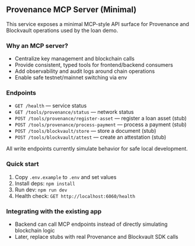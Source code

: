 ## Provenance MCP Server (Minimal)

This service exposes a minimal MCP-style API surface for Provenance and Blockvault operations used by the loan demo.

### Why an MCP server?
- Centralize key management and blockchain calls
- Provide consistent, typed tools for frontend/backend consumers
- Add observability and audit logs around chain operations
- Enable safe testnet/mainnet switching via env

### Endpoints
- `GET /health` — service status
- `GET /tools/provenance/status` — network status
- `POST /tools/provenance/register-asset` — register a loan asset (stub)
- `POST /tools/provenance/process-payment` — process a payment (stub)
- `POST /tools/blockvault/store` — store a document (stub)
- `POST /tools/blockvault/attest` — create an attestation (stub)

All write endpoints currently simulate behavior for safe local development.

### Quick start
1. Copy `.env.example` to `.env` and set values
2. Install deps: `npm install`
3. Run dev: `npm run dev`
4. Health check: `GET http://localhost:6060/health`

### Integrating with the existing app
- Backend can call MCP endpoints instead of directly simulating blockchain logic
- Later, replace stubs with real Provenance and Blockvault SDK calls


